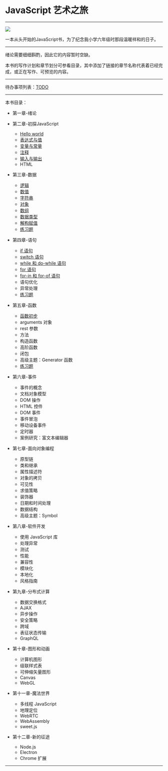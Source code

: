 # JavaScript 艺术之旅

---
![](https://img.shields.io/badge/JavaScript-Art--Tour-brightgreen.svg)

一本从头开始的JavaScript书，为了纪念我小学六年级时那段温暖祥和的日子。



---

绪论需要细细斟酌，因此它的内容暂时空缺。

本书的写作计划和章节划分可参看目录，其中添加了链接的章节名称代表着已经完成，或正在写作、可预览的内容。



---

待办事项列表：[TODO](TODO.md)

---



本书目录：

- 第一章-绪论

- 第二章-初探JavaScript
  - [Hello world](第二章-初探JavaScript/Hello-world.md)
  - [表达式与值](第二章-初探JavaScript/表达式与值.md)
  - [变量与常量](第二章-初探JavaScript/变量与常量.md)
  - [注释](第二章-初探JavaScript/注释.md)
  - [输入与输出](第二章-初探JavaScript/输入与输出.md)
  - HTML

- 第三章-数据
  - [逻辑](第三章-数据/逻辑.md)
  - [数值](第三章-数据/数值.md)
  - [字符串](第三章-数据/字符串.md)
  - [对象](第三章-数据/对象.md)
  - [数组](第三章-数据/数组.md)
  - [数据类型](第三章-数据/数据类型.md)
  - [解构赋值](第三章-数据/解构赋值.md)
  - [练习题](第三章-数据/第三章练习.md)

- 第四章-语句
  - [if 语句](第四章-语句/if语句.md)
  - [switch 语句](第四章-语句/switch语句.md)
  - [while 和 do-while 语句](第四章-语句/while和do-while语句.md)
  - [for 语句](第四章-语句/for语句.md)
  - [for-in 和 for-of 语句](第四章-语句/for-in和for-of语句.md)
  - 语句优化
  - 异常处理
  - [练习题](第四章-语句/第四章练习.md)

- 第五章-函数
  - [函数初步](第五章-函数/函数初步.md)
  - arguments 对象
  - rest 参数
  - 方法
  - 构造函数
  - 高阶函数
  - 闭包
  - 高级主题：Generator 函数
  - [练习题](第五章-函数/第五章练习.md)

- 第六章-事件
  - 事件的概念
  - 文档对象模型
  - DOM 操作
  - HTML 控件
  - DOM 事件
  - 事件冒泡
  - 移动设备事件
  - 定时器
  - 案例研究：富文本编辑器

- 第七章-面向对象编程
  - 原型链
  - 类和继承
  - 属性描述符
  - 对象的拷贝
  - 可见性
  - 求值策略
  - 装饰器
  - 日期和时间处理
  - 数据结构
  - 高级主题：Symbol

- 第八章-软件开发
  - 使用 JavaScript 库
  - 处理异常
  - 测试
  - 性能
  - 兼容性
  - 模块化
  - 本地化
  - 风格指南

- 第九章-分布式计算
  - 数据交换格式
  - AJAX
  - 异步操作
  - 安全策略
  - 跨域
  - 表征状态传输
  - GraphQL

- 第十章-图形和动画

  - 计算机图形
  - 级联样式表
  - 可伸缩矢量图形
  - Canvas
  - WebGL

- 第十一章-魔法世界

  - 多线程 JavaScript
  - 地理定位
  - WebRTC
  - WebAssembly
  - sweet.js

- 第十二章-新的征途

  - Node.js
  - Electron
  - Chrome 扩展

---

